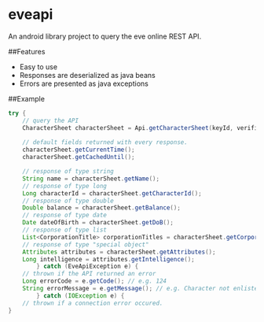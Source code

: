# eveapi
An android library project to query the eve online REST API.

##Features
- Easy to use
- Responses are deserialized as java beans
- Errors are presented as java exceptions

##Example

```Java
try {
    // query the API
    CharacterSheet characterSheet = Api.getCharacterSheet(keyId, verificationCode, characterId);
    
    // default fields returned with every response. 
    characterSheet.getCurrentTime();
    characterSheet.getCachedUntil();

    // response of type string
    String name = characterSheet.getName();
    // response of type long
    Long characterId = characterSheet.getCharacterId();
    // response of type double
    Double balance = characterSheet.getBalance();
    // response of type date
    Date dateOfBirth = characterSheet.getDoB();
    // response of type list
    List<CorporationTitle> corporationTitles = characterSheet.getCorporationTitles();
    // response of type "special object"
    Attributes attributes = characterSheet.getAttributes();
    Long intelligence = attributes.getIntelligence();
        } catch (EveApiException e) {
    // thrown if the API returned an error
    Long errorCode = e.getCode(); // e.g. 124
    String errorMessage = e.getMessage(); // e.g. Character not enlisted in Factional Warfare.
        } catch (IOException e) {
    // thrown if a connection error occured.
}
```
